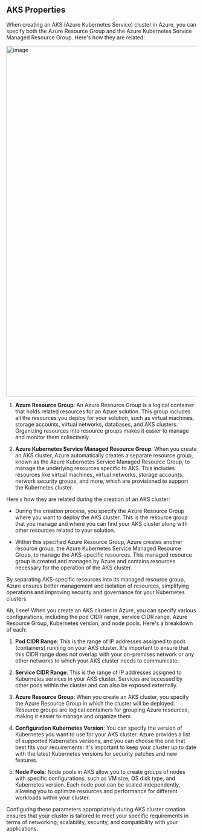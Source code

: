 ## AKS Properties

When creating an AKS (Azure Kubernetes Service) cluster in Azure, you can specify both the Azure Resource Group and the Azure Kubernetes Service Managed Resource Group. Here's how they are related:

<img width="927" alt="image" src="https://github.com/kmitsolution/Azure/assets/84008107/c5090f5a-bb9b-4173-ba9c-5a8b8562beb0">


1. **Azure Resource Group**: An Azure Resource Group is a logical container that holds related resources for an Azure solution. This group includes all the resources you deploy for your solution, such as virtual machines, storage accounts, virtual networks, databases, and AKS clusters. Organizing resources into resource groups makes it easier to manage and monitor them collectively.

2. **Azure Kubernetes Service Managed Resource Group**: When you create an AKS cluster, Azure automatically creates a separate resource group, known as the Azure Kubernetes Service Managed Resource Group, to manage the underlying resources specific to AKS. This includes resources like virtual machines, virtual networks, storage accounts, network security groups, and more, which are provisioned to support the Kubernetes cluster.

Here's how they are related during the creation of an AKS cluster:

- During the creation process, you specify the Azure Resource Group where you want to deploy the AKS cluster. This is the resource group that you manage and where you can find your AKS cluster along with other resources related to your solution.
  
- Within this specified Azure Resource Group, Azure creates another resource group, the Azure Kubernetes Service Managed Resource Group, to manage the AKS-specific resources. This managed resource group is created and managed by Azure and contains resources necessary for the operation of the AKS cluster.

By separating AKS-specific resources into its managed resource group, Azure ensures better management and isolation of resources, simplifying operations and improving security and governance for your Kubernetes clusters.

Ah, I see! When you create an AKS cluster in Azure, you can specify various configurations, including the pod CIDR range, service CIDR range, Azure Resource Group, Kubernetes version, and node pools. Here's a breakdown of each:

1. **Pod CIDR Range**: This is the range of IP addresses assigned to pods (containers) running on your AKS cluster. It's important to ensure that this CIDR range does not overlap with your on-premises network or any other networks to which your AKS cluster needs to communicate.

2. **Service CIDR Range**: This is the range of IP addresses assigned to Kubernetes services in your AKS cluster. Services are accessed by other pods within the cluster and can also be exposed externally.

3. **Azure Resource Group**: When you create an AKS cluster, you specify the Azure Resource Group in which the cluster will be deployed. Resource groups are logical containers for grouping Azure resources, making it easier to manage and organize them.

4. **Configuration Kubernetes Version**: You can specify the version of Kubernetes you want to use for your AKS cluster. Azure provides a list of supported Kubernetes versions, and you can choose the one that best fits your requirements. It's important to keep your cluster up to date with the latest Kubernetes versions for security patches and new features.

5. **Node Pools**: Node pools in AKS allow you to create groups of nodes with specific configurations, such as VM size, OS disk type, and Kubernetes version. Each node pool can be scaled independently, allowing you to optimize resources and performance for different workloads within your cluster.

Configuring these parameters appropriately during AKS cluster creation ensures that your cluster is tailored to meet your specific requirements in terms of networking, scalability, security, and compatibility with your applications.
